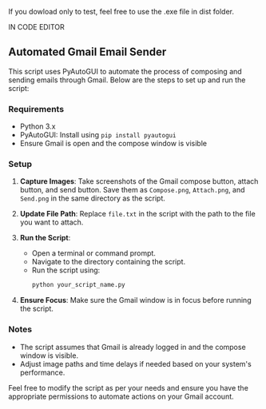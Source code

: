 If you dowload only to test, feel free to use the .exe file in dist folder.

IN CODE EDITOR

## Automated Gmail Email Sender

This script uses PyAutoGUI to automate the process of composing and sending emails through Gmail. Below are the steps to set up and run the script:

### Requirements

- Python 3.x
- PyAutoGUI: Install using `pip install pyautogui`
- Ensure Gmail is open and the compose window is visible

### Setup

1. **Capture Images**: Take screenshots of the Gmail compose button, attach button, and send button. Save them as `Compose.png`, `Attach.png`, and `Send.png` in the same directory as the script.

2. **Update File Path**: Replace `file.txt` in the script with the path to the file you want to attach.

3. **Run the Script**:
   - Open a terminal or command prompt.
   - Navigate to the directory containing the script.
   - Run the script using:
     ```bash
     python your_script_name.py
     ```

4. **Ensure Focus**: Make sure the Gmail window is in focus before running the script.

### Notes

- The script assumes that Gmail is already logged in and the compose window is visible.
- Adjust image paths and time delays if needed based on your system's performance.

Feel free to modify the script as per your needs and ensure you have the appropriate permissions to automate actions on your Gmail account.
